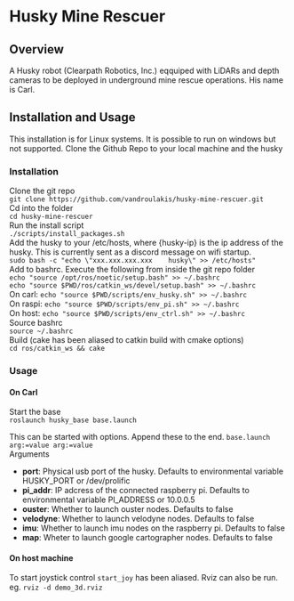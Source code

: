 # Husky Mine Rescuer

## Overview

A Husky robot (Clearpath Robotics, Inc.) eqquiped with LiDARs and depth cameras to be deployed in underground mine rescue operations. His name is Carl.

## Installation and Usage

This installation is for Linux systems. It is possible to run on windows but not supported.
Clone the Github Repo to your local machine and the husky

### Installation

Clone the git repo  
```git clone https://github.com/vandroulakis/husky-mine-rescuer.git```  
Cd into the folder  
```cd husky-mine-rescuer```  
Run the install script  
```./scripts/install_packages.sh```  
Add the husky to your /etc/hosts, where {husky-ip} is the ip address of the husky. This is currently sent as a discord message on wifi startup.  
```sudo bash -c "echo \"xxx.xxx.xxx.xxx    husky\" >> /etc/hosts"```  
Add to bashrc. Execute the following from inside the git repo folder  
```echo "source /opt/ros/noetic/setup.bash" >> ~/.bashrc```  
```echo "source $PWD/ros/catkin_ws/devel/setup.bash" >> ~/.bashrc```  
On carl: ```echo "source $PWD/scripts/env_husky.sh" >> ~/.bashrc```  
On raspi: ```echo "source $PWD/scripts/env_pi.sh" >> ~/.bashrc```  
On host: ```echo "source $PWD/scripts/env_ctrl.sh" >> ~/.bashrc```  
Source bashrc  
```source ~/.bashrc```  
Build (cake has been aliased to catkin build with cmake options)  
```cd ros/catkin_ws && cake```  

### Usage

#### On Carl

Start the base  
```roslaunch husky_base base.launch```  

This can be started with options. Append these to the end. ```base.launch arg:=value arg:=value```  
Arguments  
- **port**: Physical usb port of the husky. Defaults to environmental variable HUSKY_PORT or /dev/prolific
- **pi_addr**: IP adcress of the connected raspberry pi. Defaults to environmental variable PI_ADDRESS or 10.0.0.5
- **ouster**: Whether to launch ouster nodes. Defaults to false
- **velodyne**: Whether to launch velodyne nodes. Defaults to false
- **imu**: Whether to launch imu nodes on the raspberry pi. Defaults to false
- **map**: Wheter to launch google cartographer nodes. Defaults to false

#### On host machine

To start joystick control `start_joy` has been aliased. Rviz can also be run. eg. `rviz -d demo_3d.rviz`
